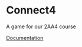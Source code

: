 # Connect4

A game for our 2AA4 course

<a href="https://docs.google.com/document/d/1BeFyiIA0y2rH2UIGZfQR4kqV-gGut9Ob5rJ3dI9NtUA/edit#">Documentation</a>
